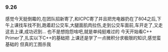 ### 9.26 
感觉今天挺倒霉的,在团队招新寄了,和ICPC寄了并且把充电器扔在了804之后,下午上课找车找不到,跑着赶公交车,大腿面肌肉拉伤,走到公交车面前,车开走了,又走这去上课,成功迟到...
也不是想抱怨啥吧,就是单纯挺难过的
今天开始看C++ Primer了,扎实以下C++的基础把
上课还是学了一点微积分求极限的知识,感觉蛮基础的
但真的工图杀我